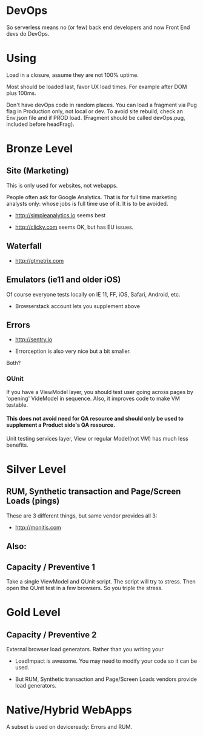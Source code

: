 # DevOps

So serverless means no (or few) back end developers and now Front End devs do DevOps. 

# Using

Load in a closure, assume they are not 100% uptime.

Most should be loaded last, favor UX load times. For example after DOM plus 100ms.

Don't have devOps code in random places. 
 You can load a fragment via Pug flag in Production only, not local or dev. To avoid site rebuild, check an Env.json file and if PROD load.
(Fragment should be called devOps.pug, included before headFrag).

# Bronze Level

## Site (Marketing)

This is only used for websites, not webapps.

People often ask for Google Analytics. That is for full time marketing analysts only: whose jobs is full time use of it. 
It is to be avoided.

- http://simpleanalytics.io seems best

- http://clicky.com seems OK, but has EU issues.


## Waterfall

- http://gtmetrix.com


## Emulators (ie11 and older iOS)

Of course everyone tests locally on IE 11, FF, iOS, Safari, Android, etc.

- Browserstack account lets you supplement above


## Errors

- http://sentry.io

- Errorception is also very nice but a bit smaller.

Both?

### QUnit

If you have a ViewModel layer, you should test user going across pages by 'opening' VideModel in sequence. Also, it improves code to make VM testable.

#### This does not avoid need for QA resource and should only be used to supplement a Product side's QA resource.

Unit testing services layer, View or regular Model(not VM) has much less benefits.


# Silver Level

## RUM, Synthetic transaction and Page/Screen Loads (pings)

These are 3 different things, but same vendor provides all 3:

- http://monitis.com

Also: 
- 

## Capacity / Preventive 1

Take a single ViewModel and QUnit script. The script will try to stress.
Then open the QUnit test in a few browsers. So you triple the stress.


# Gold Level

## Capacity / Preventive 2

External browser load generators. Rather than you writing your 

- LoadImpact is awesome. You may need to modify your code so it can be used.

- But RUM, Synthetic transaction and Page/Screen Loads vendors provide load generators.

# Native/Hybrid WebApps

A subset is used on deviceready: Errors and RUM.




